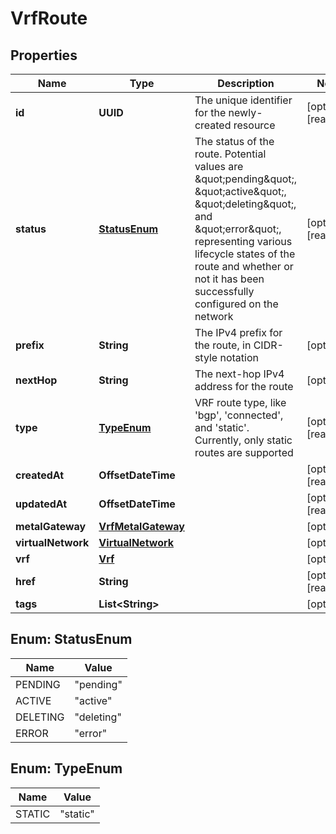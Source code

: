

# VrfRoute


## Properties

| Name | Type | Description | Notes |
|------------ | ------------- | ------------- | -------------|
|**id** | **UUID** | The unique identifier for the newly-created resource |  [optional] [readonly] |
|**status** | [**StatusEnum**](#StatusEnum) | The status of the route. Potential values are \&quot;pending\&quot;, \&quot;active\&quot;, \&quot;deleting\&quot;, and \&quot;error\&quot;, representing various lifecycle states of the route and whether or not it has been successfully configured on the network |  [optional] [readonly] |
|**prefix** | **String** | The IPv4 prefix for the route, in CIDR-style notation |  [optional] |
|**nextHop** | **String** | The next-hop IPv4 address for the route |  [optional] |
|**type** | [**TypeEnum**](#TypeEnum) | VRF route type, like &#39;bgp&#39;, &#39;connected&#39;, and &#39;static&#39;. Currently, only static routes are supported |  [optional] [readonly] |
|**createdAt** | **OffsetDateTime** |  |  [optional] [readonly] |
|**updatedAt** | **OffsetDateTime** |  |  [optional] [readonly] |
|**metalGateway** | [**VrfMetalGateway**](VrfMetalGateway.md) |  |  [optional] |
|**virtualNetwork** | [**VirtualNetwork**](VirtualNetwork.md) |  |  [optional] |
|**vrf** | [**Vrf**](Vrf.md) |  |  [optional] |
|**href** | **String** |  |  [optional] [readonly] |
|**tags** | **List&lt;String&gt;** |  |  [optional] |



## Enum: StatusEnum

| Name | Value |
|---- | -----|
| PENDING | &quot;pending&quot; |
| ACTIVE | &quot;active&quot; |
| DELETING | &quot;deleting&quot; |
| ERROR | &quot;error&quot; |



## Enum: TypeEnum

| Name | Value |
|---- | -----|
| STATIC | &quot;static&quot; |



